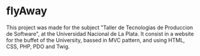# flyAway
This project was made for the subject "Taller de Tecnologias de Produccion de Software", at the Universidad Nacional de La Plata. It consist in a website for the buffet of the University, bassed in MVC pattern, and using HTML, CSS, PHP, PDO and Twig.
